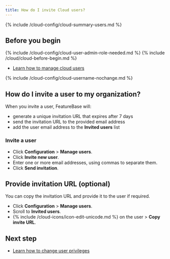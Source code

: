 ```yaml
---
title: How do I invite Cloud users?
---
```


{% include /cloud-config/cloud-summary-users.md %}

## Before you begin

{% include /cloud-config/cloud-user-admin-role-needed.md %}
{% include /cloud/cloud-before-begin.md %}
* [Learn how to manage cloud users](/cloud/cloud-configuration/cloud-users-manage)

{% include /cloud-config/cloud-username-nochange.md %}

## How do I invite a user to my organization?

When you invite a user, FeatureBase will:
* generate a unique invitation URL that expires after 7 days
* send the invitation URL to the provided email address
* add the user email address to the **Invited users** list

### Invite a user

* Click **Configuration** > **Manage users**.
* Click **Invite new user**.
* Enter one or more email addresses, using commas to separate them.
* Click **Send invitation**.

## Provide invitation URL (optional)

You can copy the invitation URL and provide it to the user if required.

* Click **Configuration** > **Manage users**.
* Scroll to **Invited users**.
* {%  include /cloud-icons/icon-edit-unicode.md %} on the user > **Copy invite URL**.

## Next step

* [Learn how to change user privileges](/cloud/cloud-configuration/cloud-user-edit-role)
